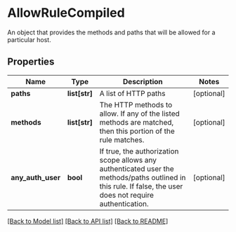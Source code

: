 # AllowRuleCompiled

An object that provides the methods and paths that will be allowed for a particular host. 
## Properties
Name | Type | Description | Notes
------------ | ------------- | ------------- | -------------
**paths** | **list[str]** | A list of HTTP paths  | [optional] 
**methods** | **list[str]** | The HTTP methods to allow. If any of the listed methods are matched, then this portion of the rule matches.  | [optional] 
**any_auth_user** | **bool** | If true, the authorization scope allows any authenticated user the methods/paths outlined in this rule. If false, the user does not require authentication.  | [optional] 

[[Back to Model list]](../README.md#documentation-for-models) [[Back to API list]](../README.md#documentation-for-api-endpoints) [[Back to README]](../README.md)


